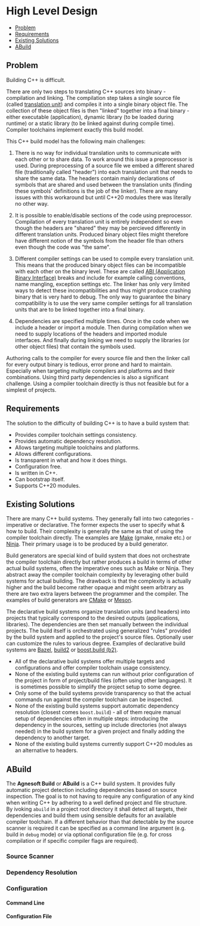 # High Level Design

- [Problem](#problem)
- [Requirements](#requirements)
- [Existing Solutions](#excisting-solutions)
- [ABuild](#abuild)

## Problem

Building C++ is difficult.

There are only two steps to translating C++ sources into binary - compilation and linking. The compilation step takes a single source file (called [translation unit](https://en.wikipedia.org/wiki/Translation_unit_(programming))) and compiles it into a single binary object file. The collection of these object files is then "linked" together into a final binary - either executable (application), dynamic library (to be loaded during runtime) or a static library (to be linked against during compile time). Compiler toolchains implement exactly this build model.

This C++ build model has the following main challenges:

1. There is no way for individual translation units to communicate with each other or to share data. To work around this issue a preprocessor is used. During preprocessing of a source file we embed a different shared file (traditionally called "header") into each translation unit that needs to share the same data. The headers contain mainly declarations of symbols that are shared and used between the translation units (finding these symbols' definitions is the job of the linker). There are many issues with this workaround but until C++20 modules there was literally no other way.

2. It is possible to enable/disable sections of the code using preprocessor. Compilation of every translation unit is entirely independent so even though the headers are "shared" they may be percieved differently in different translation units. Produced binary object files might therefore have different notion of the symbols from the header file than others even though the code was "the same".

3. Different compiler settings can be used to compile every translation unit. This means that the produced binary object files can be incompatible with each other on the binary level. These are called [ABI (Application Binary Interface)](https://en.wikipedia.org/wiki/Application_binary_interface) breaks and include for example calling conventions, name mangling, exception settings etc. The linker has only very limited ways to detect these incompatibilities and thus might produce crashing binary that is very hard to debug. The only way to guarantee the binary compatibility is to use the very same compiler settings for all translation units that are to be linked together into a final binary.

4. Dependencies are specified multiple times. Once in the code when we include a header or import a module. Then during compilation when we need to supply locations of the headers and imported module interfaces. And finally during linking we need to supply the libraries (or other object files) that contain the symbols used.

 Authoring calls to the compiler for every source file and then the linker call for every output binary is tedious, error prone and hard to maintain. Especially when targeting multiple compilers and platforms and their combinations. Using third party dependencies is also a significant challenge. Using a compiler toolchain directly is thus not feasible but for a simplest of projects.

## Requirements

The solution to the difficulty of building C++ is to have a build system that:

- Provides compiler toolchain settings consistency.
- Provides automatic dependency resolution.
- Allows targeting multiple toolchains and platforms.
- Allows different configurations.
- Is transparent in what and how it does things.
- Configuration free.
- Is written in C++.
- Can bootstrap itself.
- Supports C++20 modules.

## Existing Solutions

There are many C++ build systems. They generally fall into two categories - imperative or declarative. The former expects the user to specify what & how to build. Their complexity is generally the same as that of using the compiler toolchain directly. The examples are [Make](https://en.wikipedia.org/wiki/Make_(software)) (gmake, nmake etc.) or [Ninja](https://en.wikipedia.org/wiki/Ninja_(build_system)). Their primary usage is to be produced by a build generator.

Build generators are special kind of build system that does not orchestrate the compiler toolchain directly but rather produces a build in terms of other actual build systems, often the imperative ones such as Make or Ninja. They abstract away the compiler toolchain complexity by leveraging other build systems for actual building. The drawback is that the complexity is actually higher and the build become rather opaque and might seem arbitrary as there are two extra layers between the programmer and the compiler. The examples of build generators are [CMake](https://en.wikipedia.org/wiki/CMake) or [Meson](https://en.wikipedia.org/wiki/Meson_(software)).

The declarative build systems organize translation units (and headers) into projects that typically correspond to the desired outputs (applications, libraries). The dependencies are then set manually between the individual projects. The build itself is orchestrated using generalized "rules" provided by the build system and applied to the project's source files. Optionally user can customize the rules to various degree. Examples of declarative build systems are [Bazel](https://en.wikipedia.org/wiki/Bazel_(software)), [build2](https://build2.org/) or [boost.build (b2)](https://boostorg.github.io/build/).

- All of the declarative build systems offer multiple targets and configurations and offer compiler toolchain usage consistency. 
- None of the existing build systems can run without prior configuration of the project in form of project/build files (often using other languages). It is sometimes possible to simplify the project setup to some degree.
- Only some of the build systems provide transparency so that the actual commands run against the compiler toolchain can be inspected.
- None of the existing build systems support automatic dependency resolution (closest comes `boost.build`) - all of them require manual setup of dependencies often in multiple steps: introducing the dependency in the sources, setting up include directories (not always needed) in the build system for a given project and finally adding the dependency to another target.
- None of the existing build systems currently support C++20 modules as an alternative to headers.

## ABuild

The **Agnesoft Build** or **ABuild** is a C++ build system. It provides fully automatic project detection including dependencies based on source inspection. The goal is to not having to require any configuration of any kind when writing C++ by adhering to a well defined project and file structure. By ivoking `abuild` in a project root directory it shall detect all targets, their dependencies and build them using sensible defaults for an available compiler toolchain. If a different behavior than that detectable by the source scanner is required it can be specified as a command line argument (e.g. build in `debug` mode) or via optional configuration file (e.g. for cross compilation or if specific compiler flags are required).

### Source Scanner


### Dependency Resolution


### Configuration

#### Command Line

#### Configuration File
